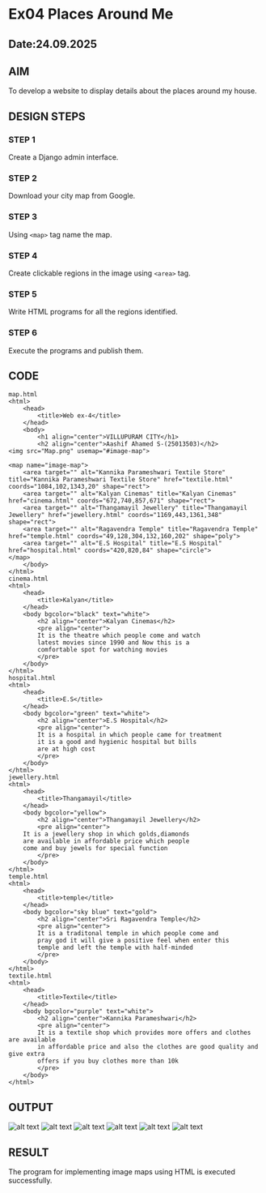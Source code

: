 # Ex04 Places Around Me
## Date:24.09.2025 

## AIM
To develop a website to display details about the places around my house.

## DESIGN STEPS

### STEP 1
Create a Django admin interface.

### STEP 2
Download your city map from Google.

### STEP 3
Using ```<map>``` tag name the map.

### STEP 4
Create clickable regions in the image using ```<area>``` tag.

### STEP 5
Write HTML programs for all the regions identified.

### STEP 6
Execute the programs and publish them.

## CODE
```
map.html
<html>
    <head>
        <title>Web ex-4</title>
    </head>
    <body>
        <h1 align="center">VILLUPURAM CITY</h1>
        <h2 align="center">Aashif Ahamed S-(25013503)</h2>
<img src="Map.png" usemap="#image-map">

<map name="image-map">
    <area target="" alt="Kannika Parameshwari Textile Store" title="Kannika Parameshwari Textile Store" href="textile.html" coords="1084,102,1343,20" shape="rect">
    <area target="" alt="Kalyan Cinemas" title="Kalyan Cinemas" href="cinema.html" coords="672,740,857,671" shape="rect">
    <area target="" alt="Thangamayil Jewellery" title="Thangamayil Jewellery" href="jewellery.html" coords="1169,443,1361,348" shape="rect">
    <area target="" alt="Ragavendra Temple" title="Ragavendra Temple" href="temple.html" coords="49,128,304,132,160,202" shape="poly">
    <area target="" alt="E.S Hospital" title="E.S Hospital" href="hospital.html" coords="420,820,84" shape="circle">
</map>
    </body>
</html>
cinema.html
<html>
    <head>
        <title>Kalyan</title>
    </head>
    <body bgcolor="black" text="white">
        <h2 align="center">Kalyan Cinemas</h2>
        <pre align="center">
        It is the theatre which people come and watch
        latest movies since 1990 and Now this is a
        comfortable spot for watching movies
        </pre>
    </body>
</html>
hospital.html
<html>
    <head>
        <title>E.S</title>
    </head>
    <body bgcolor="green" text="white">
        <h2 align="center">E.S Hospital</h2>
        <pre align="center">
        It is a hospital in which people came for treatment
        it is a good and hygienic hospital but bills 
        are at high cost
        </pre>
    </body>
</html>
jewellery.html
<html>
    <head>
        <title>Thangamayil</title>
    </head>
    <body bgcolor="yellow">
        <h2 align="center">Thangamayil Jewellery</h2>
        <pre align="center">
    It is a jewellery shop in which golds,diamonds
    are available in affordable price which people
    come and buy jewels for special function 
        </pre>
    </body>
</html>
temple.html
<html>
    <head>
        <title>temple</title>
    </head>
    <body bgcolor="sky blue" text="gold">
        <h2 align="center">Sri Ragavendra Temple</h2>
        <pre align="center">
        It is a traditonal temple in which people come and
        pray god it will give a positive feel when enter this 
        temple and left the temple with half-minded
        </pre>
    </body>
</html>
textile.html
<html>
    <head>
        <title>Textile</title>
    </head>
    <body bgcolor="purple" text="white">
        <h2 align="center">Kannika Parameshwari</h2>
        <pre align="center">
        It is a textile shop which provides more offers and clothes are available 
        in affordable price and also the clothes are good quality and give extra
        offers if you buy clothes more than 10k
        </pre>
    </body>
</html>
```
## OUTPUT
![alt text](<Screenshot (11)-1.png>)
![alt text](<Screenshot (12)-1.png>)
![alt text](<Screenshot (13).png>)
![alt text](<Screenshot (14).png>)
![alt text](<Screenshot (15).png>)
![alt text](<Screenshot (16).png>)

## RESULT
The program for implementing image maps using HTML is executed successfully.
